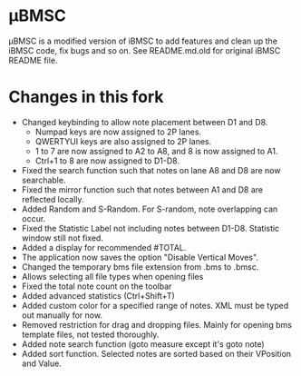 µBMSC
=====
µBMSC is a modified version of iBMSC to add features and clean up the iBMSC code, fix bugs and so on.
See README.md.old for original iBMSC README file.

Changes in this fork
=====
* Changed keybinding to allow note placement between D1 and D8.
  * Numpad keys are now assigned to 2P lanes.
  * QWERTYUI keys are also assigned to 2P lanes.
  * 1 to 7 are now assigned to A2 to A8, and 8 is now assigned to A1.
  * Ctrl+1 to 8 are now assigned to D1-D8.
* Fixed the search function such that notes on lane A8 and D8 are now searchable.
* Fixed the mirror function such that notes between A1 and D8 are reflected locally.
* Added Random and S-Random. For S-random, note overlapping can occur.
* Fixed the Statistic Label not including notes between D1-D8. Statistic window still not fixed.
* Added a display for recommended #TOTAL.
* The application now saves the option "Disable Vertical Moves".
* Changed the temporary bms file extension from .bms to .bmsc.
* Allows selecting all file types when opening files
* Fixed the total note count on the toolbar
* Added advanced statistics (Ctrl+Shift+T)
* Added custom color for a specified range of notes. XML must be typed out manually for now.
* Removed restriction for drag and dropping files. Mainly for opening bms template files, not tested thoroughly.
* Added note search function (goto measure except it's goto note)
* Added sort function. Selected notes are sorted based on their VPosition and Value.

